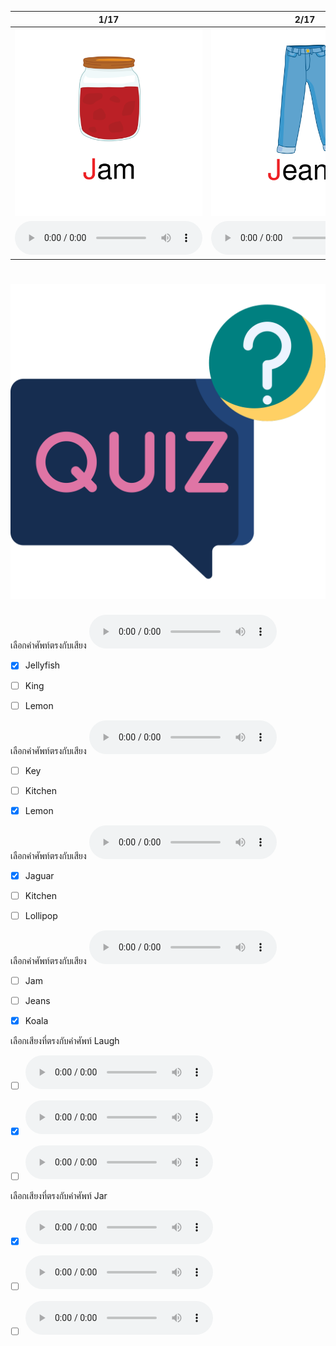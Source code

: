 <div class="carrousel">


|1/17|2/17|3/17|4/17|5/17|6/17|7/17|8/17|9/17|10/17|11/17|12/17|13/17|14/17|15/17|16/17|17/17|
| :----: | :----: | :----: | :----: | :----: | :----: | :----: | :----: | :----: | :----: | :----: | :----: | :----: | :----: | :----: | :----: | :----: |
|![](/media/img/J-K-L__jam.svg)|![](/media/img/J-K-L__jeans.svg)|![](/media/img/J-K-L__jellyfish.svg)|![](/media/img/J-K-L__juice.svg)|![](/media/img/J-K-L__jar.svg)|![](/media/img/J-K-L__jaguar.svg)|![](/media/img/J-K-L__king.svg)|![](/media/img/J-K-L__koala.svg)|![](/media/img/J-K-L__kitchen.svg)|![](/media/img/J-K-L__key.svg)|![](/media/img/J-K-L__kangaroo.svg)|![](/media/img/J-K-L__kid.svg)|![](/media/img/J-K-L__lion.svg)|![](/media/img/J-K-L__lemon.svg)|![](/media/img/J-K-L__lotus.svg)|![](/media/img/J-K-L__lollipop.svg)|![](/media/img/J-K-L__laugh.svg)|
|![](/media/audio/jam.mp3)|![](/media/audio/jeans.mp3)|![](/media/audio/jellyfish.mp3)|![](/media/audio/juice.mp3)|![](/media/audio/jar.mp3)|![](/media/audio/jaguar.mp3)|![](/media/audio/king.mp3)|![](/media/audio/koala.mp3)|![](/media/audio/kitchen.mp3)|![](/media/audio/key.mp3)|![](/media/audio/kangaroo.mp3)|![](/media/audio/kid.mp3)|![](/media/audio/lion.mp3)|![](/media/audio/lemon.mp3)|![](/media/audio/lotus.mp3)|![](/media/audio/lollipop.mp3)|![](/media/audio/laugh.mp3)|

</div>



# ![icon](/media/icons/quiz.svg) 


เลือกคำศัพท์ตรงกับเสียง ![](/media/audio/jellyfish.mp3) 
 - [x] Jellyfish
 - [ ] King
 - [ ] Lemon


เลือกคำศัพท์ตรงกับเสียง ![](/media/audio/lemon.mp3) 
 - [ ] Key
 - [ ] Kitchen
 - [x] Lemon


เลือกคำศัพท์ตรงกับเสียง ![](/media/audio/jaguar.mp3) 
 - [x] Jaguar
 - [ ] Kitchen
 - [ ] Lollipop


เลือกคำศัพท์ตรงกับเสียง ![](/media/audio/koala.mp3) 
 - [ ] Jam
 - [ ] Jeans
 - [x] Koala


เลือกเสียงที่ตรงกับคำศัพท์ Laugh 
 - [ ] ![](/media/audio/jeans.mp3)
 - [x] ![](/media/audio/laugh.mp3)
 - [ ] ![](/media/audio/lotus.mp3)


เลือกเสียงที่ตรงกับคำศัพท์ Jar 
 - [x] ![](/media/audio/jar.mp3)
 - [ ] ![](/media/audio/key.mp3)
 - [ ] ![](/media/audio/lemon.mp3)

